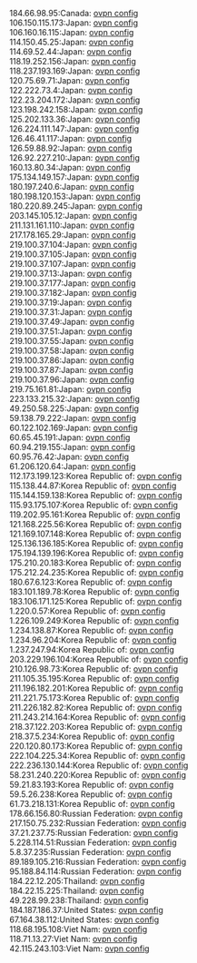 184.66.98.95:Canada: [ovpn config](vpn/184_66_98_95.ovpn)  
106.150.115.173:Japan: [ovpn config](vpn/106_150_115_173.ovpn)  
106.160.16.115:Japan: [ovpn config](vpn/106_160_16_115.ovpn)  
114.150.45.25:Japan: [ovpn config](vpn/114_150_45_25.ovpn)  
114.69.52.44:Japan: [ovpn config](vpn/114_69_52_44.ovpn)  
118.19.252.156:Japan: [ovpn config](vpn/118_19_252_156.ovpn)  
118.237.193.169:Japan: [ovpn config](vpn/118_237_193_169.ovpn)  
120.75.69.71:Japan: [ovpn config](vpn/120_75_69_71.ovpn)  
122.222.73.4:Japan: [ovpn config](vpn/122_222_73_4.ovpn)  
122.23.204.172:Japan: [ovpn config](vpn/122_23_204_172.ovpn)  
123.198.242.158:Japan: [ovpn config](vpn/123_198_242_158.ovpn)  
125.202.133.36:Japan: [ovpn config](vpn/125_202_133_36.ovpn)  
126.224.111.147:Japan: [ovpn config](vpn/126_224_111_147.ovpn)  
126.46.41.117:Japan: [ovpn config](vpn/126_46_41_117.ovpn)  
126.59.88.92:Japan: [ovpn config](vpn/126_59_88_92.ovpn)  
126.92.227.210:Japan: [ovpn config](vpn/126_92_227_210.ovpn)  
160.13.80.34:Japan: [ovpn config](vpn/160_13_80_34.ovpn)  
175.134.149.157:Japan: [ovpn config](vpn/175_134_149_157.ovpn)  
180.197.240.6:Japan: [ovpn config](vpn/180_197_240_6.ovpn)  
180.198.120.153:Japan: [ovpn config](vpn/180_198_120_153.ovpn)  
180.220.89.245:Japan: [ovpn config](vpn/180_220_89_245.ovpn)  
203.145.105.12:Japan: [ovpn config](vpn/203_145_105_12.ovpn)  
211.131.161.110:Japan: [ovpn config](vpn/211_131_161_110.ovpn)  
217.178.165.29:Japan: [ovpn config](vpn/217_178_165_29.ovpn)  
219.100.37.104:Japan: [ovpn config](vpn/219_100_37_104.ovpn)  
219.100.37.105:Japan: [ovpn config](vpn/219_100_37_105.ovpn)  
219.100.37.107:Japan: [ovpn config](vpn/219_100_37_107.ovpn)  
219.100.37.13:Japan: [ovpn config](vpn/219_100_37_13.ovpn)  
219.100.37.177:Japan: [ovpn config](vpn/219_100_37_177.ovpn)  
219.100.37.182:Japan: [ovpn config](vpn/219_100_37_182.ovpn)  
219.100.37.19:Japan: [ovpn config](vpn/219_100_37_19.ovpn)  
219.100.37.31:Japan: [ovpn config](vpn/219_100_37_31.ovpn)  
219.100.37.49:Japan: [ovpn config](vpn/219_100_37_49.ovpn)  
219.100.37.51:Japan: [ovpn config](vpn/219_100_37_51.ovpn)  
219.100.37.55:Japan: [ovpn config](vpn/219_100_37_55.ovpn)  
219.100.37.58:Japan: [ovpn config](vpn/219_100_37_58.ovpn)  
219.100.37.86:Japan: [ovpn config](vpn/219_100_37_86.ovpn)  
219.100.37.87:Japan: [ovpn config](vpn/219_100_37_87.ovpn)  
219.100.37.96:Japan: [ovpn config](vpn/219_100_37_96.ovpn)  
219.75.161.81:Japan: [ovpn config](vpn/219_75_161_81.ovpn)  
223.133.215.32:Japan: [ovpn config](vpn/223_133_215_32.ovpn)  
49.250.58.225:Japan: [ovpn config](vpn/49_250_58_225.ovpn)  
59.138.79.222:Japan: [ovpn config](vpn/59_138_79_222.ovpn)  
60.122.102.169:Japan: [ovpn config](vpn/60_122_102_169.ovpn)  
60.65.45.191:Japan: [ovpn config](vpn/60_65_45_191.ovpn)  
60.94.219.155:Japan: [ovpn config](vpn/60_94_219_155.ovpn)  
60.95.76.42:Japan: [ovpn config](vpn/60_95_76_42.ovpn)  
61.206.120.64:Japan: [ovpn config](vpn/61_206_120_64.ovpn)  
112.173.199.123:Korea Republic of: [ovpn config](vpn/112_173_199_123.ovpn)  
115.138.44.87:Korea Republic of: [ovpn config](vpn/115_138_44_87.ovpn)  
115.144.159.138:Korea Republic of: [ovpn config](vpn/115_144_159_138.ovpn)  
115.93.175.107:Korea Republic of: [ovpn config](vpn/115_93_175_107.ovpn)  
119.202.95.161:Korea Republic of: [ovpn config](vpn/119_202_95_161.ovpn)  
121.168.225.56:Korea Republic of: [ovpn config](vpn/121_168_225_56.ovpn)  
121.169.107.148:Korea Republic of: [ovpn config](vpn/121_169_107_148.ovpn)  
125.136.136.185:Korea Republic of: [ovpn config](vpn/125_136_136_185.ovpn)  
175.194.139.196:Korea Republic of: [ovpn config](vpn/175_194_139_196.ovpn)  
175.210.20.183:Korea Republic of: [ovpn config](vpn/175_210_20_183.ovpn)  
175.212.24.235:Korea Republic of: [ovpn config](vpn/175_212_24_235.ovpn)  
180.67.6.123:Korea Republic of: [ovpn config](vpn/180_67_6_123.ovpn)  
183.101.189.78:Korea Republic of: [ovpn config](vpn/183_101_189_78.ovpn)  
183.106.171.125:Korea Republic of: [ovpn config](vpn/183_106_171_125.ovpn)  
1.220.0.57:Korea Republic of: [ovpn config](vpn/1_220_0_57.ovpn)  
1.226.109.249:Korea Republic of: [ovpn config](vpn/1_226_109_249.ovpn)  
1.234.138.87:Korea Republic of: [ovpn config](vpn/1_234_138_87.ovpn)  
1.234.96.204:Korea Republic of: [ovpn config](vpn/1_234_96_204.ovpn)  
1.237.247.94:Korea Republic of: [ovpn config](vpn/1_237_247_94.ovpn)  
203.229.196.104:Korea Republic of: [ovpn config](vpn/203_229_196_104.ovpn)  
210.126.98.73:Korea Republic of: [ovpn config](vpn/210_126_98_73.ovpn)  
211.105.35.195:Korea Republic of: [ovpn config](vpn/211_105_35_195.ovpn)  
211.196.182.201:Korea Republic of: [ovpn config](vpn/211_196_182_201.ovpn)  
211.221.75.173:Korea Republic of: [ovpn config](vpn/211_221_75_173.ovpn)  
211.226.182.82:Korea Republic of: [ovpn config](vpn/211_226_182_82.ovpn)  
211.243.214.164:Korea Republic of: [ovpn config](vpn/211_243_214_164.ovpn)  
218.37.122.203:Korea Republic of: [ovpn config](vpn/218_37_122_203.ovpn)  
218.37.5.234:Korea Republic of: [ovpn config](vpn/218_37_5_234.ovpn)  
220.120.80.173:Korea Republic of: [ovpn config](vpn/220_120_80_173.ovpn)  
222.104.225.34:Korea Republic of: [ovpn config](vpn/222_104_225_34.ovpn)  
222.236.130.144:Korea Republic of: [ovpn config](vpn/222_236_130_144.ovpn)  
58.231.240.220:Korea Republic of: [ovpn config](vpn/58_231_240_220.ovpn)  
59.21.83.193:Korea Republic of: [ovpn config](vpn/59_21_83_193.ovpn)  
59.5.26.238:Korea Republic of: [ovpn config](vpn/59_5_26_238.ovpn)  
61.73.218.131:Korea Republic of: [ovpn config](vpn/61_73_218_131.ovpn)  
178.66.156.80:Russian Federation: [ovpn config](vpn/178_66_156_80.ovpn)  
217.150.75.232:Russian Federation: [ovpn config](vpn/217_150_75_232.ovpn)  
37.21.237.75:Russian Federation: [ovpn config](vpn/37_21_237_75.ovpn)  
5.228.114.51:Russian Federation: [ovpn config](vpn/5_228_114_51.ovpn)  
5.8.37.235:Russian Federation: [ovpn config](vpn/5_8_37_235.ovpn)  
89.189.105.216:Russian Federation: [ovpn config](vpn/89_189_105_216.ovpn)  
95.188.84.114:Russian Federation: [ovpn config](vpn/95_188_84_114.ovpn)  
184.22.12.205:Thailand: [ovpn config](vpn/184_22_12_205.ovpn)  
184.22.15.225:Thailand: [ovpn config](vpn/184_22_15_225.ovpn)  
49.228.99.238:Thailand: [ovpn config](vpn/49_228_99_238.ovpn)  
184.187.186.37:United States: [ovpn config](vpn/184_187_186_37.ovpn)  
67.164.38.112:United States: [ovpn config](vpn/67_164_38_112.ovpn)  
118.68.195.108:Viet Nam: [ovpn config](vpn/118_68_195_108.ovpn)  
118.71.13.27:Viet Nam: [ovpn config](vpn/118_71_13_27.ovpn)  
42.115.243.103:Viet Nam: [ovpn config](vpn/42_115_243_103.ovpn)  
